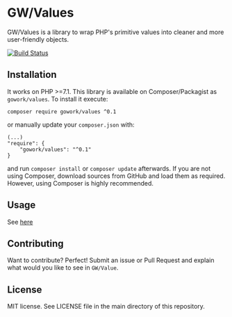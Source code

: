 # GW/Values

GW/Values is a library to wrap PHP's primitive values into cleaner and more user-friendly objects.

[![Build Status](https://travis-ci.org/gowork/values.svg?branch=master)](https://travis-ci.org/gowork/values)

## Installation

It works on PHP >=7.1. This library is available on Composer/Packagist as `gowork/values`. To install it execute:
```
composer require gowork/values ^0.1
```

or manually update your `composer.json` with:
```
(...)
"require": {
    "gowork/values": "^0.1"
}
```

and run `composer install` or `composer update` afterwards. If you are not using Composer, download sources from GitHub and load them as required. However, using Composer is highly recommended.
 
## Usage

See [here](./docs/examples.md)

## Contributing

Want to contribute? Perfect! Submit an issue or Pull Request and explain what would you like to see in `GW/Value`.

## License

MIT license. See LICENSE file in the main directory of this repository.
